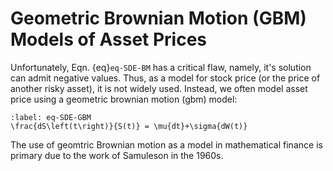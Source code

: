 # Geometric Brownian Motion (GBM) Models of Asset Prices
Unfortunately, Eqn. {eq}`eq-SDE-BM` has a critical flaw, namely, it's solution can admit negative values. Thus, as a model for stock price (or the price of another risky asset), it is not widely used. Instead, we often model asset price using a geometric brownian motion (gbm) model:

```{math}
:label: eq-SDE-GBM
\frac{dS\left(t\right)}{S(t)} = \mu{dt}+\sigma{dW(t)}
```

The use of geomtric Brownian motion as a model in mathematical finance is primary due to the work of Samuleson in the 1960s. 